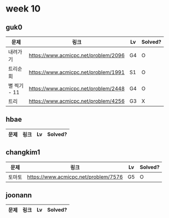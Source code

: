 # week 10

## guk0
| 문제 | 링크 | Lv  | Solved? |
| --- | --- | --- | --- |
| 내려가기 | https://www.acmicpc.net/problem/2096 | G4 | O |
| 트리순회 | https://www.acmicpc.net/problem/1991 | S1 | O |
| 별 찍기 - 11 | https://www.acmicpc.net/problem/2448 | G4 | O |
| 트리 | https://www.acmicpc.net/problem/4256 | G3 | X |


## hbae 
| 문제 | 링크 | Lv  | Solved? |
| --- | --- | --- | --- |

## changkim1
| 문제 | 링크 | Lv  | Solved? |
| --- | --- | --- | --- |
| 토마토 | https://www.acmicpc.net/problem/7576 | G5 | O |

## joonann
| 문제 | 링크 | Lv  | Solved? |
| --- | --- | --- | --- |
